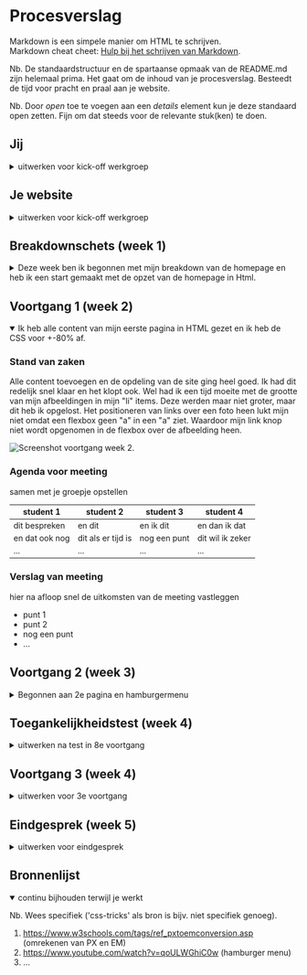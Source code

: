 # Procesverslag
Markdown is een simpele manier om HTML te schrijven.  
Markdown cheat cheet: [Hulp bij het schrijven van Markdown](https://github.com/adam-p/markdown-here/wiki/Markdown-Cheatsheet).

Nb. De standaardstructuur en de spartaanse opmaak van de README.md zijn helemaal prima. Het gaat om de inhoud van je procesverslag. Besteedt de tijd voor pracht en praal aan je website.

Nb. Door *open* toe te voegen aan een *details* element kun je deze standaard open zetten. Fijn om dat steeds voor de relevante stuk(ken) te doen.





## Jij

<details>
<summary>uitwerken voor kick-off werkgroep</summary>

### Auteur:
Rens Westerveld

#### Je startniveau:
Rood

#### Je focus:
Responsive
 
</details>





## Je website

<details>
<summary>uitwerken voor kick-off werkgroep</summary>

### Je opdracht:
https://www.nike.com/nl/

#### Screenshot(s) van de eerste pagina (small screen): 
hier de naam van de pagina  
<img src="images/ssp1.png" width="375px" alt="Screenshot hoofdpagina Nike (small screen).">

#### Screenshot(s) van de tweede pagina (small screen):
hier de naam van de pagina  
<img src="images/ssp2.png" width="375px" alt="Screenshot uitgelicht productpagina Nike (small screen).">
 
</details>



## Breakdownschets (week 1)

<details>
<summary>Deze week ben ik begonnen met mijn breakdown van de homepage en heb ik een start gemaakt met de opzet van de homepage in Html.</summary>

### de hele pagina: 
<img src="images/Homepage-breakdown.png" width="375px" alt="breakdown van de hele pagina">
</details>





## Voortgang 1 (week 2)

<details open>
<summary>Ik heb alle content van mijn eerste pagina in HTML gezet en ik heb de CSS voor +-80% af.</summary>

### Stand van zaken
Alle content toevoegen en de opdeling van de site ging heel goed. Ik had dit redelijk snel klaar en het klopt ook. Wel had ik
 een tijd moeite met de grootte van mijn afbeeldingen in mijn "li" items. Deze werden maar niet groter, maar dit heb ik opgelost.
 Het positioneren van links over een foto heen lukt mijn niet omdat een flexbox geen "a" in een "a" ziet. Waardoor mijn link knop
 niet wordt opgenomen in de flexbox over de afbeelding heen.
 
 <img src="images/voortgangweek2.png" width="375px" alt="Screenshot voortgang week 2.">


### Agenda voor meeting
samen met je groepje opstellen

| student 1      | student 2          | student 3    | student 4        |
| ---            | ---                | ---          | ---              |
| dit bespreken  | en dit             | en ik dit    | en dan ik dat    |
| en dat ook nog | dit als er tijd is | nog een punt | dit wil ik zeker |
| ...            | ...                | ...          | ...              |


### Verslag van meeting
hier na afloop snel de uitkomsten van de meeting vastleggen

- punt 1
- punt 2
- nog een punt
- ...

</details>





## Voortgang 2 (week 3)

<details>
<summary>Begonnen aan 2e pagina en hamburgermenu</summary>

### Stand van zaken
Ik had moeite met het maken van mijn hamburger menu. Hier had ik wat oefening en tijd voor nodig om hem uiteindelijk werkend te krijgen. 
 Hopelijk heb ik gebruik gemaakt van de juiste html.
 
 Ik ben begonnen aan mijn 2e pagina. Omdat ik wil oefenen met grid heb ik gekozen voor de meest verkochte heren producten pagina. Alleen
 nu kom ik met de css van de eerste pagina in de knoop. Hier moet ik dingen over vragen.


### Agenda voor meeting
samen met je groepje opstellen

| student 1      | student 2          | student 3    | student 4        |
| ---            | ---                | ---          | ---              |
| dit bespreken  | en dit             | en ik dit    | en dan ik dat    |
| en dat ook nog | dit als er tijd is | nog een punt | dit wil ik zeker |
| ...            | ...                | ...          | ...              |


### Verslag van meeting
hier na afloop snel de uitkomsten van de meeting vastleggen

- punt 1
- punt 2
- nog een punt
- ...

</details>





## Toegankelijkheidstest (week 4)

<details>
<summary>uitwerken na test in 8e voortgang</summary>

### Bevindingen
Lijst met je bevindingen die in de test naar voren kwamen:

#### Titel eerste bevinding
Hier korte omschrijving (met indien nodig een afbeelding)

Hier een omschrijving van hoe het opgelost kan worden (met indien nodig een afbeelding)


#### Titel tweede bevinding. 
Hier korte omschrijving (met indien nodig een afbeelding)

Hier een omschrijving van hoe het opgelost kan worden (met indien nodig een afbeelding)


#### Titel volgende bevinding. 
Hier korte omschrijving (met indien nodig een afbeelding)

Hier een omschrijving van hoe het opgelost kan worden (met indien nodig een afbeelding)


#### Titel nog een bevinding. 
Hier korte omschrijving (met indien nodig een afbeelding)

Hier een omschrijving van hoe het opgelost kan worden (met indien nodig een afbeelding)

</details>





## Voortgang 3 (week 4)

<details>
<summary>uitwerken voor 3e voortgang</summary>

### Stand van zaken
hier dit ging goed & dit was lastig (neem ook screenshots op van delen van je website en code)


### Agenda voor meeting
samen met je groepje opstellen

| student 1      | student 2          | student 3    | student 4        |
| ---            | ---                | ---          | ---              |
| dit bespreken  | en dit             | en ik dit    | en dan ik dat    |
| en dat ook nog | dit als er tijd is | nog een punt | dit wil ik zeker |
| ...            | ...                | ...          | ...              |


### Verslag van meeting
hier na afloop snel de uitkomsten van de meeting vastleggen

- punt 1
- punt 2
- nog een punt
- ...

</details>





## Eindgesprek (week 5)

<details>
<summary>uitwerken voor eindgesprek</summary>

### Stand van zaken
hier dit ging goed & dit was lastig (neem ook screenshots op van delen van je website en code)

### Screenshot(s)

hier screenshot(s) van je eindresultaat

</details>





## Bronnenlijst

<details open>
<summary>continu bijhouden terwijl je werkt</summary>

Nb. Wees specifiek ('css-tricks' als bron is bijv. niet specifiek genoeg).

1. https://www.w3schools.com/tags/ref_pxtoemconversion.asp (omrekenen van PX en EM)
2. https://www.youtube.com/watch?v=qoULWGhiC0w (hamburger menu)
3. ...

</details>
